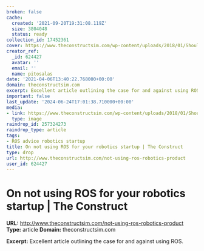 ```yaml
---
broken: false
cache:
  created: '2021-09-20T19:31:08.119Z'
  size: 3804048
  status: ready
collection_id: 17452361
cover: https://www.theconstructsim.com/wp-content/uploads/2018/01/Should-you-use-ROS-or-not-post-by-the-construct.png
creator_ref:
  _id: 624427
  avatar: ''
  email: ''
  name: pitosalas
date: '2021-04-06T13:40:22.768000+00:00'
domain: theconstructsim.com
excerpt: Excellent article outlining the case for and against using ROS.
important: false
last_update: '2024-06-24T17:01:38.710000+00:00'
media:
- link: https://www.theconstructsim.com/wp-content/uploads/2018/01/Should-you-use-ROS-or-not-post-by-the-construct.png
  type: image
raindrop_id: 257324273
raindrop_type: article
tags:
- ROS advice robotics startup
title: On not using ROS for your robotics startup | The Construct
type: drop
url: http://www.theconstructsim.com/not-using-ros-robotics-product
user_id: 624427
---
```


# On not using ROS for your robotics startup | The Construct

**URL:** http://www.theconstructsim.com/not-using-ros-robotics-product
**Type:** article
**Domain:** theconstructsim.com

**Excerpt:** Excellent article outlining the case for and against using ROS.
